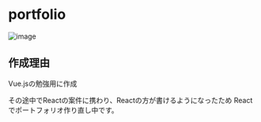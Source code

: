 # portfolio

![image](https://user-images.githubusercontent.com/64587946/132623306-56a10958-9b8f-42b7-b173-580b63faf23e.png)

## 作成理由
Vue.jsの勉強用に作成

その途中でReactの案件に携わり、Reactの方が書けるようになったため
Reactでポートフォリオ作り直し中です。


